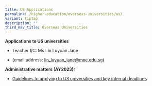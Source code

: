 ```yaml
---
title: US Applications
permalink: /higher-education/overseas-universities/us/
variant: tiptap
description: ""
third_nav_title: Overseas Universities
---
```

<p><strong>Applications to US universities&nbsp;</strong></p><ul data-tight="true" class="tight"><li><p>Teacher I/C: Ms Lin Luyuan Jane</p></li><li><p>(email address: <a href="mailto:lin_luyuan_jane@moe.edu.sg" rel="noopener noreferrer nofollow" target="_blank">lin_luyuan_jane@moe.edu.sg</a>)&nbsp;&nbsp;</p><p></p></li></ul><p><strong>Administrative matters (AY2023):</strong></p><ul data-tight="true" class="tight"><li><p><a href="/files/1__2023_Overseas_Higher_Ed_Briefing_Slides_US.pdf" rel="noopener noreferrer nofollow" target="_blank">Guidelines to applying to US universities and key internal deadlines</a></p></li></ul><p></p>
